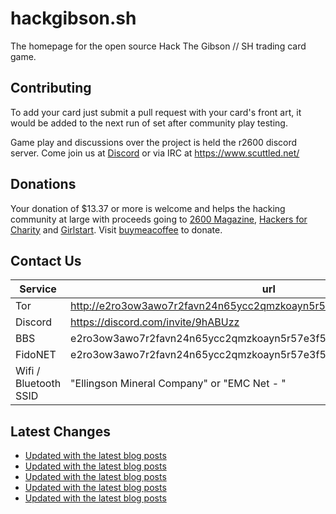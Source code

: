 # hackgibson.sh
The homepage for the open source Hack The Gibson // SH trading card game.


## Contributing

To add your card just submit a pull request with your card's front art, it would be added to the next run of set after community play testing.

Game play and discussions over the project is held the r2600 discord server. Come join us at [Discord](https://discord.com/invite/9hABUzz) or via IRC at https://www.scuttled.net/


## Donations

Your donation of $13.37 or more is welcome and helps the hacking community at large with proceeds going to [2600 Magazine](https://2600.com/), [Hackers for Charity](https://hackersforcharity.org) and [Girlstart](https://girlstart.org).  Visit [buymeacoffee](https://www.buymeacoffee.com/hackgibson.sh) to donate.


## Contact Us

Service | url
-|-
Tor | http://e2ro3ow3awo7r2favn24n65ycc2qmzkoayn5r57e3f56nvjwdcgg32ad.onion
Discord | https://discord.com/invite/9hABUzz
BBS | e2ro3ow3awo7r2favn24n65ycc2qmzkoayn5r57e3f56nvjwdcgg32ad.onion:23
FidoNET | e2ro3ow3awo7r2favn24n65ycc2qmzkoayn5r57e3f56nvjwdcgg32ad.onion:24554
Wifi / Bluetooth SSID | "Ellingson Mineral Company" or "EMC Net - <fidonet address>"

## Latest Changes
<!-- BLOG-POST-LIST:START -->
- [Updated with the latest blog posts](https://github.com/DFW2600/hackgibson.sh/commit/32964e6c7f93c2cf767b2d8c4752b28a123e1a20)
- [Updated with the latest blog posts](https://github.com/DFW2600/hackgibson.sh/commit/ad1f4aec96e493c8286b3e08270f5ff344cc040b)
- [Updated with the latest blog posts](https://github.com/DFW2600/hackgibson.sh/commit/07b9c743f51e359cc00773e44c45c78325b64cad)
- [Updated with the latest blog posts](https://github.com/DFW2600/hackgibson.sh/commit/b03dcc841c65f19cc8a738ea1a89cdf89d7cac53)
- [Updated with the latest blog posts](https://github.com/DFW2600/hackgibson.sh/commit/ae2489d7bd19cc6db58caf9a65716ec72551e8c4)
<!-- BLOG-POST-LIST:END -->

